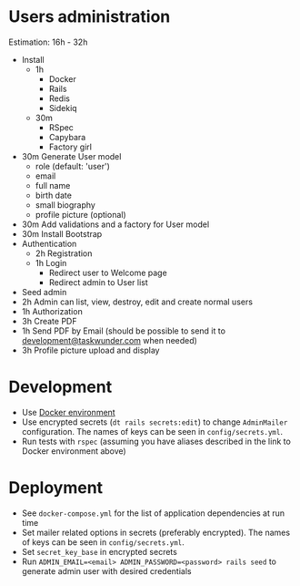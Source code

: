 Users administration
====================

Estimation: 16h - 32h

  * Install
    * 1h
      * Docker
      * Rails
      * Redis
      * Sidekiq
    * 30m
      * RSpec
      * Capybara
      * Factory girl
  * 30m Generate User model
    * role (default: 'user')
    * email
    * full name
    * birth date
    * small biography
    * profile picture (optional)
  * 30m Add validations and a factory for User model
  * 30m Install Bootstrap
  * Authentication
    * 2h Registration
    * 1h Login
      * Redirect user to Welcome page
      * Redirect admin to User list
  * Seed admin
  * 2h Admin can list, view, destroy, edit and create normal users
  * 1h Authorization
  * 3h Create PDF
  * 1h Send PDF by Email (should be possible to send it to [development@taskwunder.com](mailto:development@taskwunder.com) when needed)
  * 3h Profile picture upload and display

# Development

* Use [Docker environment](https://github.com/astyagun/docker-rails-development)
* Use encrypted secrets (`dt rails secrets:edit`) to change `AdminMailer` configuration. The names of keys can be seen in `config/secrets.yml`.
* Run tests with `rspec` (assuming you have aliases described in the link to Docker environment above)

# Deployment

* See `docker-compose.yml` for the list of application dependencies at run time
* Set mailer related options in secrets (preferably encrypted). The names of keys can be seen in `config/secrets.yml`.
* Set `secret_key_base` in encrypted secrets
* Run `ADMIN_EMAIL=<email> ADMIN_PASSWORD=<password> rails seed` to generate admin user with desired credentials
